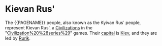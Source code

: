 # Kievan Rus'

The {{PAGENAME}} people, also known as the Kyivan Rus' people, represent Kievan Rus', a [Civilizations](civilization) in the "[Civilization%20%28series%29](Civilization)" games. Their [capital](capital) is [Kiev](Kiev), and they are led by [Rurik](Rurik).